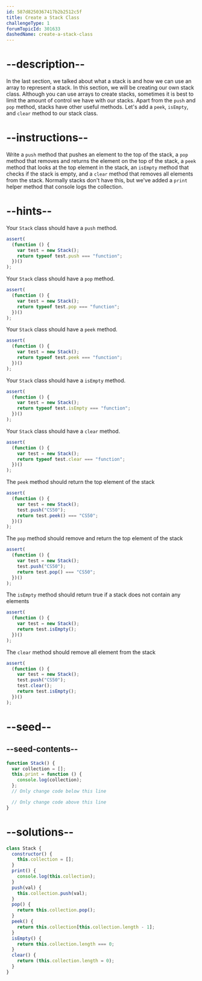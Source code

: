 ```yaml
---
id: 587d8250367417b2b2512c5f
title: Create a Stack Class
challengeType: 1
forumTopicId: 301633
dashedName: create-a-stack-class
---
```


# --description--

In the last section, we talked about what a stack is and how we can use an array to represent a stack. In this section, we will be creating our own stack class. Although you can use arrays to create stacks, sometimes it is best to limit the amount of control we have with our stacks. Apart from the `push` and `pop` method, stacks have other useful methods. Let's add a `peek`, `isEmpty`, and `clear` method to our stack class.

# --instructions--

Write a `push` method that pushes an element to the top of the stack, a `pop` method that removes and returns the element on the top of the stack, a `peek` method that looks at the top element in the stack, an `isEmpty` method that checks if the stack is empty, and a `clear` method that removes all elements from the stack. Normally stacks don't have this, but we've added a `print` helper method that console logs the collection.

# --hints--

Your `Stack` class should have a `push` method.

```js
assert(
  (function () {
    var test = new Stack();
    return typeof test.push === "function";
  })()
);
```

Your `Stack` class should have a `pop` method.

```js
assert(
  (function () {
    var test = new Stack();
    return typeof test.pop === "function";
  })()
);
```

Your `Stack` class should have a `peek` method.

```js
assert(
  (function () {
    var test = new Stack();
    return typeof test.peek === "function";
  })()
);
```

Your `Stack` class should have a `isEmpty` method.

```js
assert(
  (function () {
    var test = new Stack();
    return typeof test.isEmpty === "function";
  })()
);
```

Your `Stack` class should have a `clear` method.

```js
assert(
  (function () {
    var test = new Stack();
    return typeof test.clear === "function";
  })()
);
```

The `peek` method should return the top element of the stack

```js
assert(
  (function () {
    var test = new Stack();
    test.push("CS50");
    return test.peek() === "CS50";
  })()
);
```

The `pop` method should remove and return the top element of the stack

```js
assert(
  (function () {
    var test = new Stack();
    test.push("CS50");
    return test.pop() === "CS50";
  })()
);
```

The `isEmpty` method should return true if a stack does not contain any elements

```js
assert(
  (function () {
    var test = new Stack();
    return test.isEmpty();
  })()
);
```

The `clear` method should remove all element from the stack

```js
assert(
  (function () {
    var test = new Stack();
    test.push("CS50");
    test.clear();
    return test.isEmpty();
  })()
);
```

# --seed--

## --seed-contents--

```js
function Stack() {
  var collection = [];
  this.print = function () {
    console.log(collection);
  };
  // Only change code below this line

  // Only change code above this line
}
```

# --solutions--

```js
class Stack {
  constructor() {
    this.collection = [];
  }
  print() {
    console.log(this.collection);
  }
  push(val) {
    this.collection.push(val);
  }
  pop() {
    return this.collection.pop();
  }
  peek() {
    return this.collection[this.collection.length - 1];
  }
  isEmpty() {
    return this.collection.length === 0;
  }
  clear() {
    return (this.collection.length = 0);
  }
}
```
